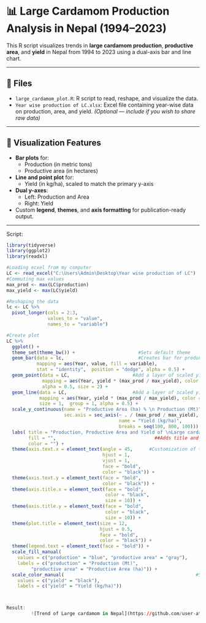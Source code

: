 # 📊 Large Cardamom Production Analysis in Nepal (1994–2023)

This R script visualizes trends in **large cardamom production**, **productive area**, and **yield** in Nepal from 1994 to 2023 using a dual-axis bar and line chart.

---

## 📁 Files

- `large_cardamom_plot.R`: R script to read, reshape, and visualize the data.
- `Year wise production of LC.xlsx`: Excel file containing year-wise data on production, area, and yield. *(Optional — include if you wish to share raw data)*

---

## 📌 Visualization Features

- **Bar plots** for:
  - Production (in metric tons)
  - Productive area (in hectares)
- **Line and point plot** for:
  - Yield (in kg/ha), scaled to match the primary y-axis
- **Dual y-axes**:
  - Left: Production and Area
  - Right: Yield
- Custom **legend**, **themes**, and **axis formatting** for publication-ready output.

---
Script:

```r
library(tidyverse)
library(ggplot2)
library(readxl)

#Loading ecxel from my computer
LC <- read_excel("C:\Users\Admin\Desktop\Year wise production of LC")
#Commuting max values
max_prod <- max(LC$production)
max_yield <- max(LC$yield)

#Reshaping the data
lc <- LC %>% 
  pivot_longer(cols = 2:3,
               values_to = "value",
               names_to = "variable")

#Create plot
LC %>% 
  ggplot() +
  theme_set(theme_bw()) +		                #Sets default theme
  geom_bar(data = lc,			                #Creates bar for production and productive area side by side
           mapping = aes(Year, value, fill = variable),
           stat = "identity",  position = "dodge", alpha = 0.5) +
  geom_point(data = LC,			              #Add a layer of scaled yield point using secondary y-axis
             mapping = aes(Year, yield * (max_prod / max_yield), color = "yield"),
             alpha = 0.5, size = 2) + 
  geom_line(data = LC,			              #Add a layer of scaled yield line using secondary y-axis
            mapping = aes(Year, yield * (max_prod / max_yield), color = "yield"),
            size = 1,  group = 1, alpha = 0.5) +
  scale_y_continuous(name = "Productive Area (ha) % \n Production (Mt)",	#Sets up left y-axis for                                                                        #production and productive area                                                                         #and right y-axis for yield 
                     sec.axis = sec_axis(~ . / (max_prod / max_yield),
                                         name = "Yield (kg/ha)",
                                         breaks = seq(100, 800, 100))) +
  labs( title = "Production, Productive Area and Yield of \nLarge cardamom in Nepal (1994-2023)",	
        fill = "",                                    ##Adds title and labels
        color = "") +
  theme(axis.text.x = element_text(angle = 45,		#Customization of theme
                                   hjust = 1,
                                   vjust = 1,
                                   face = "bold",
                                   color = "black")) +
  theme(axis.text.y = element_text(face = "bold",
                                   color = "black")) +
  theme(axis.title.x = element_text(face = "bold",
                                    color = "black",
                                    size = 10)) +
  theme(axis.title.y = element_text(face = "bold",
                                    color = "black",
                                    size = 10)) +
  theme(plot.title = element_text(size = 12,
                                  hjust = 0.5,
                                  face = "bold",
                                  color = "black")) +
  theme(legend.text = element_text(face = "bold")) +
  scale_fill_manual(
    values = c("production" = "blue", "productive area" = "gray"),		#Sets color and labels of                                                                             					#production, productive area 
    labels = c("production" = "Production (Mt)", 
	     "productive area" = "Productive Area (ha)")) +
  scale_color_manual(                                                #Sets color and label of yield
    values = c("yield" = "black"),
    labels = c("yield" = "Yield (kg/ha)"))



Result:
         ![Trend of Large cardamom in Nepal](https://github.com/user-attachments/assets/0568a1a5-792b-455f-b142-a6ddf0c43640)
